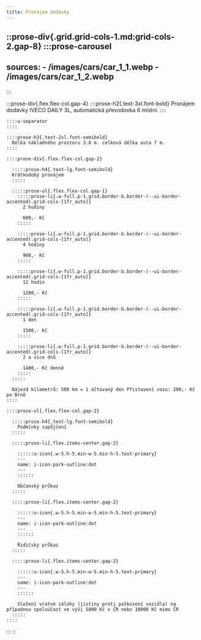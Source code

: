 ```yaml
---
title: Pronájem dodávky
---
```


::prose-div{.grid.grid-cols-1.md:grid-cols-2.gap-8}
  :::prose-carousel
  ---
  sources:
    - /images/cars/car_1_1.webp
    - /images/cars/car_1_2.webp
  ---
  :::

  :::prose-div{.flex.flex-col.gap-4}
    ::::prose-h2{.text-3xl.font-bold}
    Pronájem dodávky IVECO DAILY 3L, automatická převodovka 6 místní.
    ::::

    ::::u-separator
    ::::
  
    ::::prose-h3{.text-2xl.font-semibold}
      Délka nákladného prostoru 3.8 m. celková délka auta 7 m.
    ::::

    ::::prose-div{.flex.flex-col.gap-2}

      :::::prose-h4{.text-lg.font-semibold}
      Krátkodobý pronájem
      :::::

      :::::prose-ul{.flex.flex-col.gap-1}
        :::::prose-li{.w-full.p-1.grid.border-b.border-(--ui-border-accented).grid-cols-[1fr_auto]}
          2 hodiny

          600,- Kč
        :::::

        :::::prose-li{.w-full.p-1.grid.border-b.border-(--ui-border-accented).grid-cols-[1fr_auto]}
          4 hodiny

          900,- Kč
        :::::

        :::::prose-li{.w-full.p-1.grid.border-b.border-(--ui-border-accented).grid-cols-[1fr_auto]}
          12 hodin

          1200,- Kč
        :::::

        :::::prose-li{.w-full.p-1.grid.border-b.border-(--ui-border-accented).grid-cols-[1fr_auto]}
          1 den

          1500,- Kč
        :::::

        :::::prose-li{.w-full.p-1.grid.border-b.border-(--ui-border-accented).grid-cols-[1fr_auto]}
          2 a více dnů

          1400,- Kč denně
        :::::
      :::::

      Nájezd kilometrů: 500 km = 1 účtovaný den Přistavení vozu: 200,- Kč po Brně
    ::::
  
    ::::prose-ul{.flex.flex-col.gap-2}

      :::::prose-h4{.text-lg.font-semibold}
        Podmínky zapůjčení
      :::::

      :::::prose-li{.flex.items-center.gap-2}

        ::::::u-icon{.w-5.h-5.min-w-5.min-h-5.text-primary}
        ---
        name: i-icon-park-outline:dot
        ---
        ::::::

        Občanský průkaz
      :::::

      :::::prose-li{.flex.items-center.gap-2}

        ::::::u-icon{.w-5.h-5.min-w-5.min-h-5.text-primary}
        ---
        name: i-icon-park-outline:dot
        ---
        ::::::

        Řidičský průkaz
      :::::

      :::::prose-li{.flex.items-center.gap-2}

        ::::::u-icon{.w-5.h-5.min-w-5.min-h-5.text-primary}
        ---
        name: i-icon-park-outline:dot
        ---
        ::::::

        Složení vratné zálohy (jistiny proti poškození vozidla) na případnou spoluúčast ve výši 5000 Kč v ČR nebo 10000 Kč mimo ČR
      :::::
    ::::
  :::
::
